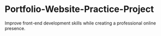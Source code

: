 # Portfolio-Website-Practice-Project
Improve front-end development skills while creating a professional online presence.
